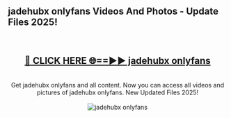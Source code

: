 <h2>jadehubx onlyfans Videos And Photos - Update Files 2025!</h2>
<br>
<div align="center">
<h2><a href="https://linkcuts.com/hfmhzwbr" rel="nofollow">🔴 CLICK HERE 🌐==►► jadehubx onlyfans</a></h2>
<br>
Get jadehubx onlyfans and all content. Now you can access all videos and pictures of jadehubx onlyfans. New Updated Files 2025!
<br>
<br>
<a href="https://linkcuts.com/hfmhzwbr" rel="nofollow" data-target="animated-image.originalLink"><img src="https://i.ibb.co.com/WyWwxjT/player-gif2.gif" alt="jadehubx onlyfans" style="max-width: 100%; display: inline-block;" data-target="animated-image.originalImage"></a>
</div>
<br>